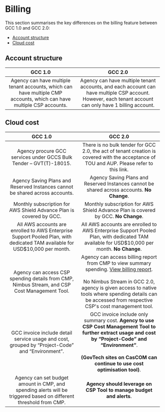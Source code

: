 # Billing

This section summarises the key differences on the billing feature between GCC 1.0 and GCC 2.0:

- [Account structure](#account-structure)
- [Cloud cost](#cloud-cost)


## Account structure

| GCC 1.0 | GCC 2.0 |
| :-------------: |:-------------:|
| Agency can have multiple tenant accounts, which can have multiple CMP accounts, which can have multiple CSP accounts.|Agency can have multiple tenant accounts, and each account can have multiple CSP account. However, each tenant account can only have 1 billing account.|

## Cloud cost

| GCC 1.0 | GCC 2.0 |
| :-------------: |:-------------:|
| Agency procure GCC services under GCCS Bulk Tender – GVT(T)-18015.|There is no bulk tender for GCC 2.0, the act of tenant creation is covered with the acceptance of TOU and AUP. Please refer to this link. |
|Agency Saving Plans and Reserved Instances cannot be shared across accounts.|Agency Saving Plans and Reserved Instances cannot be shared across accounts. **No Change**.|
|Monthly subscription for AWS Shield Advance Plan is covered by GCC.|Monthly subscription for AWS Shield Advance Plan is covered by GCC. **No Change**.|
|All AWS accounts are enrolled to AWS Enterprise Support Pooled Plan, with dedicated TAM available for USD$10,000 per month.|All AWS accounts are enrolled to AWS Enterprise Support Pooled Plan, with dedicated TAM available for USD$10,000 per month. **No Change**.|
|Agency can access CSP spending details from CMP, Nimbus Stream, and CSP Cost Management Tool.|Agency can access billing report from CMP to view summary spending. [View billing report](https://docs.developer.tech.gov.sg/docs/gcc-version-2-user-documentation/billing-report-docs/view-your-agency-billing-report).<br><br>No Nimbus Stream in GCC 2.0, agency is given access to native tools where spending details can be accessed from respective CSP's cost management tool.|
|GCC invoice include detail service usage and cost, grouped by “Project-Code” and “Environment”.|GCC invoice include only summary cost. **Agency to use CSP Cost Management Tool to further extract usage and cost by “Project-Code” and “Environment”**. <br><br>**(GovTech sites on CasCOM can continue to use cost optimisation tool)**.|
|Agency can set budget amount in CMP, and spending alerts will be triggered based on different threshold from CMP.|**Agency should leverage on CSP Tool to manage budget and alerts**.|
